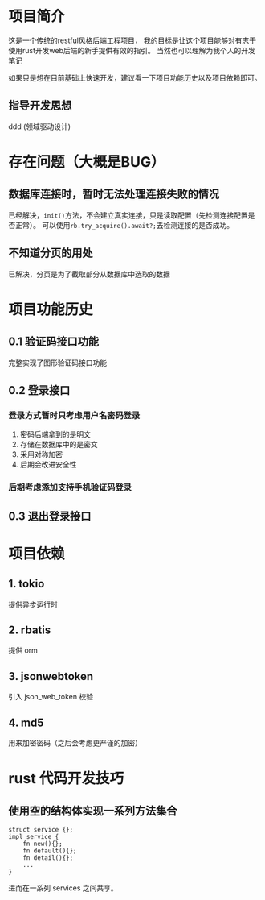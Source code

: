 <!--
 * @Author: Lmmqxyx
 * @Date: 2022-03-07 17:48:39
 * @LastEditors: Please set LastEditors
 * @LastEditTime: 2022-03-07 17:55:36
 * @FilePath: \backend\README_ZH.md
 * @Description: 
-->
# 项目简介
这是一个传统的restful风格后端工程项目，
我的目标是让这个项目能够对有志于使用rust开发web后端的新手提供有效的指引。
当然也可以理解为我个人的开发笔记

如果只是想在目前基础上快速开发，建议看一下项目功能历史以及项目依赖即可。

## 指导开发思想
ddd (领域驱动设计)

# 存在问题（大概是BUG）
## 数据库连接时，暂时无法处理连接失败的情况
已经解决，```init()```方法，不会建立真实连接，只是读取配置（先检测连接配置是否正常）。
可以使用```rb.try_acquire().await?;```去检测连接的是否成功。
## 不知道分页的用处
已解决，分页是为了截取部分从数据库中选取的数据

# 项目功能历史
## 0.1 验证码接口功能
完整实现了图形验证码接口功能

## 0.2 登录接口
### 登录方式暂时只考虑用户名密码登录
1. 密码后端拿到的是明文
2. 存储在数据库中的是密文
3. 采用对称加密
4. 后期会改进安全性
 
### 后期考虑添加支持手机验证码登录

## 0.3 退出登录接口


# 项目依赖
## 1. tokio
提供异步运行时

## 2. rbatis
提供 orm

## 3. jsonwebtoken
引入 json_web_token 校验

## 4. md5
用来加密密码（之后会考虑更严谨的加密）


# rust 代码开发技巧
## 使用空的结构体实现一系列方法集合
```
struct service {};
impl service {
    fn new(){};
    fn default(){};
    fn detail(){};
    ...
}
```
进而在一系列 services 之间共享。
